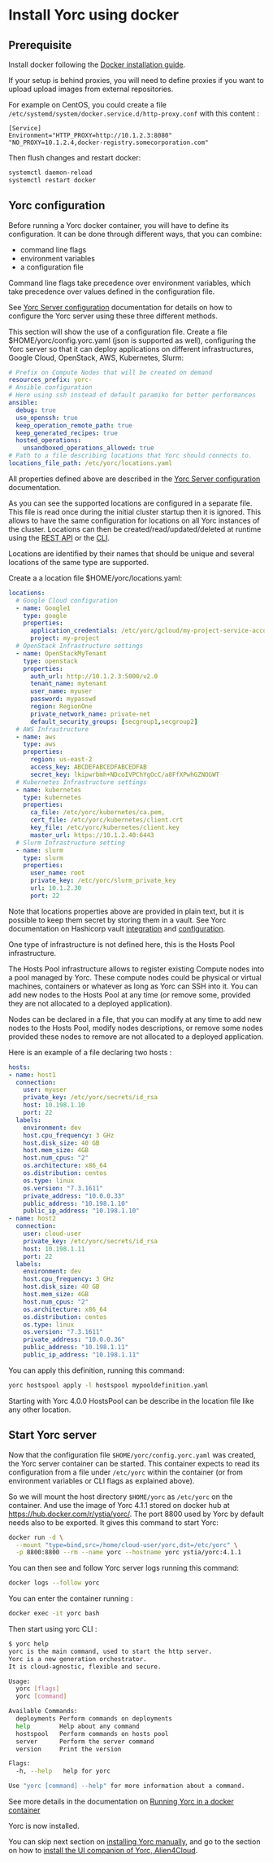 # Install Yorc using docker

## Prerequisite

Install docker following the [Docker installation guide](https://docs.docker.com/install/).

If your setup is behind proxies, you will need to define proxies if you want to
upload upload images from external repositories.

For example on CentOS, you could create a file `/etc/systemd/system/docker.service.d/http-proxy.conf`
with this content :

```systemd
[Service]
Environment="HTTP_PROXY=http://10.1.2.3:8080" "NO_PROXY=10.1.2.4,docker-registry.somecorporation.com"
```

Then flush changes and restart docker:

```bash
systemctl daemon-reload
systemctl restart docker
```

## Yorc configuration

Before running a Yorc docker container, you will have to define its configuration.
It can be done through different ways, that you can combine:

* command line flags
* environment variables
* a configuration file

Command line flags take precedence over environment variables, which take precedence
over values defined in the configuration file.

See [Yorc Server configuration](https://yorc.readthedocs.io/en/v4.1.1/configuration.html)
documentation for details on how to configure the Yorc server using these three different methods.

This section will show the use of a configuration file.
Create a file $HOME/yorc/config.yorc.yaml (json is supported as well), configuring
the Yorc server so that it can deploy applications on different infrastructures,
Google Cloud, OpenStack, AWS, Kubernetes, Slurm:

```yaml
# Prefix on Compute Nodes that will be created on demand
resources_prefix: yorc-
# Ansible configuration
# Here using ssh instead of default paramiko for better performances
ansible:
  debug: true
  use_openssh: true
  keep_operation_remote_path: true
  keep_generated_recipes: true
  hosted_operations:
    unsandboxed_operations_allowed: true
# Path to a file describing locations that Yorc should connects to.
locations_file_path: /etc/yorc/locations.yaml
```

All properties defined above are described in the  [Yorc Server configuration](https://yorc.readthedocs.io/en/v4.1.1/configuration.html) documentation.

As you can see the supported locations are configured in a separate file. This file is read once during the initial
cluster startup then it is ignored. This allows to have the same configuration for locations on all Yorc instances of
the cluster.
Locations can then be created/read/updated/deleted at runtime using the [REST API](https://github.com/ystia/yorc/blob/v4.1.1/rest/http_api.md#locations) or the [CLI](https://yorc.readthedocs.io/en/v4.1.1/cli.html#cli-commands-related-to-locations).

Locations are identified by their names that should be unique and several locations of the same type are supported.

Create a a location file $HOME/yorc/locations.yaml:

```yaml
locations:
  # Google Cloud configuration
  - name: Google1
    type: google
    properties:
      application_credentials: /etc/yorc/gcloud/my-project-service-account.json
      project: my-project
  # OpenStack Infrastructure settings
  - name: OpenStackMyTenant
    type: openstack
    properties:
      auth_url: http://10.1.2.3:5000/v2.0
      tenant_name: mytenant
      user_name: myuser
      password: mypasswd
      region: RegionOne
      private_network_name: private-net
      default_security_groups: [secgroup1,secgroup2]
  # AWS Infrastructure
  - name: aws
    type: aws
    properties:
      region: us-east-2
      access_key: ABCDEFABCEDFABCEDFAB
      secret_key: lkipwrbmh+NDcoIVPChYgOcC/a8FfXPwhGZNOGWT
  # Kubernetes Infrastructure settings
  - name: kubernetes
    type: kubernetes
    properties:
      ca_file: /etc/yorc/kubernetes/ca.pem,
      cert_file: /etc/yorc/kubernetes/client.crt
      key_file: /etc/yorc/kubernetes/client.key
      master_url: https://10.1.2.40:6443
  # Slurm Infrastructure setting
  - name: slurm
    type: slurm
    properties:
      user_name: root
      private_key: /etc/yorc/slurm_private_key
      url: 10.1.2.30
      port: 22
```

Note that locations properties above are provided in plain text, but it is possible
to keep them secret by storing them in a vault.
See Yorc documentation on Hashicorp vault [integration](https://yorc.readthedocs.io/en/v4.1.1/vault.html) and [configuration](https://yorc.readthedocs.io/en/v4.1.1/configuration.html#option-hashivault).

One type of infrastructure is not defined here, this is the Hosts Pool infrastructure.

The Hosts Pool infrastructure allows to register existing Compute nodes into a pool managed by Yorc.
These compute nodes could be physical or virtual machines, containers or whatever as long as Yorc can SSH into it.
You can add new nodes to the Hosts Pool at any time (or remove some, provided they are not allocated to a deployed application).

Nodes can be declared in a file, that you can modify at any time to add new nodes
to the Hosts Pool, modify nodes descriptions, or remove some nodes provided these nodes to remove are not allocated to a deployed application.

Here is an example of a file declaring two hosts :

```yaml
hosts:
- name: host1
  connection:
    user: myuser
    private_key: /etc/yorc/secrets/id_rsa
    host: 10.198.1.10
    port: 22
  labels:
    environment: dev
    host.cpu_frequency: 3 GHz
    host.disk_size: 40 GB
    host.mem_size: 4GB
    host.num_cpus: "2"
    os.architecture: x86_64
    os.distribution: centos
    os.type: linux
    os.version: "7.3.1611"
    private_address: "10.0.0.33"
    public_address: "10.198.1.10"
    public_ip_address: "10.198.1.10"
- name: host2
  connection:
    user: cloud-user
    private_key: /etc/yorc/secrets/id_rsa
    host: 10.198.1.11
    port: 22
  labels:
    environment: dev
    host.cpu_frequency: 3 GHz
    host.disk_size: 40 GB
    host.mem_size: 4GB
    host.num_cpus: "2"
    os.architecture: x86_64
    os.distribution: centos
    os.type: linux
    os.version: "7.3.1611"
    private_address: "10.0.0.36"
    public_address: "10.198.1.11"
    public_ip_address: "10.198.1.11"
```

You can apply this definition, running this command:

```bash
yorc hostspool apply -l hostspool mypooldefinition.yaml
```

Starting with Yorc 4.0.0 HostsPool can be describe in the location file like any other location.

## Start Yorc server

Now that the configuration file `$HOME/yorc/config.yorc.yaml` was created, the Yorc server
container can be started. This container expects to read its configuration from a
file under `/etc/yorc` within the container (or from environment variables or CLI flags as explained above).

So we will mount the host directory `$HOME/yorc` as `/etc/yorc` on the container.
And use the image of Yorc 4.1.1 stored on docker hub at <https://hub.docker.com/r/ystia/yorc/>.
The port 8800 used by Yorc by default needs also to be exported.
It gives this command to start Yorc:

```bash
docker run -d \
  --mount "type=bind,src=/home/cloud-user/yorc,dst=/etc/yorc" \
  -p 8800:8800 --rm --name yorc --hostname yorc ystia/yorc:4.1.1
```

You can then see and follow Yorc server logs running this command:

```bash
docker logs --follow yorc
```

You can enter the container running :

```bash
docker exec -it yorc bash
```

Then start using yorc CLI :

```bash
$ yorc help
yorc is the main command, used to start the http server.
Yorc is a new generation orchestrator.
It is cloud-agnostic, flexible and secure.

Usage:
  yorc [flags]
  yorc [command]

Available Commands:
  deployments Perform commands on deployments
  help        Help about any command
  hostspool   Perform commands on hosts pool
  server      Perform the server command
  version     Print the version

Flags:
  -h, --help   help for yorc

Use "yorc [command] --help" for more information about a command.
```

See more details in the documentation on [Running Yorc in a docker container](https://yorc.readthedocs.io/en/v4.1.1/docker.html)

Yorc is now installed.

You can skip next section on [installing Yorc manually](install_yorc_manually.md),
and go to the section on how to [install the UI companion of Yorc, Alien4Cloud](install_a4c.md).
